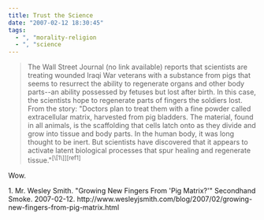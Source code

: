 ```yaml
---
title: Trust the Science
date: "2007-02-12 18:30:45"
tags:
  - ", "morality-religion
  - ", "science
---
```

<blockquote markdown="1">The Wall Street Journal (no link available) reports that scientists are treating wounded Iraqi War veterans with a substance from pigs that seems to resurrect the ability to regenerate organs and other body parts--an ability possessed by fetuses but lost after birth. In this case, the scientists hope to regenerate parts of fingers the soldiers lost. From the story: "Doctors plan to treat them with a fine powder called extracellular matrix, harvested from pig bladders. The material, found in all animals, is the scaffolding that cells latch onto as they divide and grow into tissue and body parts. In the human body, it was long thought to be inert. But scientists have discovered that it appears to activate latent biological processes that spur healing and regenerate tissue."<sup>[\[1\]][ref1]</blockquote>

Wow.

<div markdown="1" class="postrefs">
1. Mr. Wesley Smith.  "Growing New Fingers From 'Pig Matrix?'" Secondhand Smoke.  2007-02-12.  http://www.wesleyjsmith.com/blog/2007/02/growing-new-fingers-from-pig-matrix.html
</div>

[ref1]: http://www.wesleyjsmith.com/blog/2007/02/growing-new-fingers-from-pig-matrix.html " Growing New Fingers From 'Pig Matrix?'"

